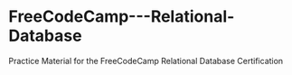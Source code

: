 # FreeCodeCamp---Relational-Database
Practice Material for the FreeCodeCamp Relational Database Certification

